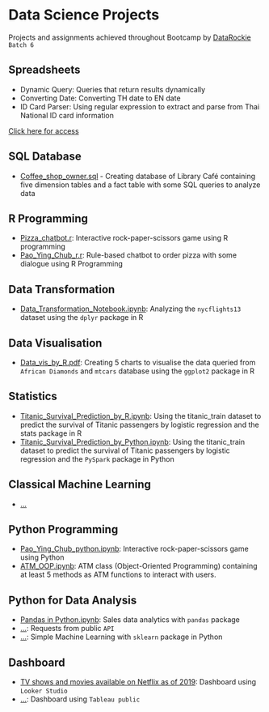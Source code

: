 # Data Science Projects
Projects and assignments achieved throughout Bootcamp by [DataRockie](https://datarockie.com/) `Batch 6`

## Spreadsheets
- Dynamic Query: Queries that return results dynamically
- Converting Date: Converting TH date to EN date
- ID Card Parser: Using regular expression to extract and parse from Thai National ID card information

[Click here for access](https://docs.google.com/spreadsheets/d/151eI5jz0nRq3O9EJY7fqErrvtE0IWrDbR8JA8w78WVg/edit?usp=sharing)

## SQL Database
- [Coffee_shop_owner.sql](https://github.com/Woodwinn/data_science_projects/blob/main/SQL/Coffee_shop_database.sql) - Creating database of Library Café containing five dimension tables and a fact table with some SQL queries to analyze data

## R Programming
- [Pizza_chatbot.r](https://github.com/Woodwinn/data_science_projects/blob/main/R/Pizza_chatbot.r): Interactive rock-paper-scissors game using R programming
- [Pao_Ying_Chub_r.r](https://github.com/Woodwinn/data_science_projects/blob/main/R/Pao_Ying_Chub_r.r): Rule-based chatbot to order pizza with some dialogue using R Programming

## Data Transformation
- [Data_Transformation_Notebook.ipynb](https://github.com/Woodwinn/data_science_projects/blob/main/R/Data_Transformation_Notebook.ipynb): Analyzing the `nycflights13` dataset using the `dplyr` package in R

## Data Visualisation
- [Data_vis_by_R.pdf](https://github.com/Woodwinn/data_science_projects/blob/main/R/Data_vis_by_R.pdf): Creating 5 charts to visualise the data queried from `African Diamonds` and `mtcars` database using the `ggplot2` package in R

## Statistics
- [Titanic_Survival_Prediction_by_R.ipynb](https://github.com/Woodwinn/data_science_projects/blob/main/R/Titanic_Survival_Prediction_by_R.ipynb): Using the titanic_train dataset to predict the survival of Titanic passengers by logistic regression and the stats package in R
- [Titanic_Survival_Prediction_by_Python.ipynb](https://github.com/Woodwinn/data_science_projects/blob/main/Python/Titanic_Survival_Prediction_by_Python.ipynb): Using the titanic_train dataset to predict the survival of Titanic passengers by logistic regression and the `PySpark` package in Python

## Classical Machine Learning 
- [...]()

## Python Programming
- [Pao_Ying_Chub_python.ipynb](https://github.com/Woodwinn/data_science_projects/blob/main/Python/Pao_Ying_Chub_python.ipynb): Interactive rock-paper-scissors game using Python
- [ATM_OOP.ipynb](https://github.com/Woodwinn/data_science_projects/blob/main/Python/ATM_OOP.ipynb): ATM class (Object-Oriented Programming) containing at least 5 methods as ATM functions to interact with users.

## Python for Data Analysis
- [Pandas in Python.ipynb](https://github.com/Woodwinn/data_science_projects/blob/main/Python/Pandas%20in%20Python.ipynb): Sales data analytics with `pandas` package
- [...](): Requests from public `API`
- [...](): Simple Machine Learning with `sklearn` package in Python

## Dashboard
- [TV shows and movies available on Netflix as of 2019](https://lookerstudio.google.com/reporting/8a1e2d9f-880a-4a48-81a6-f43d12b31649): Dashboard using `Looker Studio`
- [...](): Dashboard using `Tableau public`


